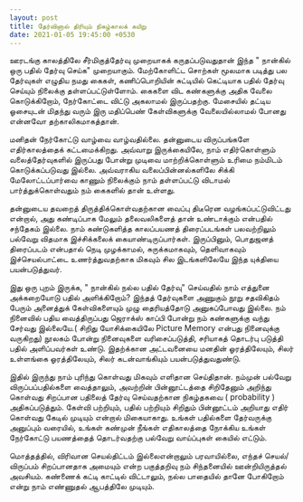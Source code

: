 ```yaml
---
layout: post
title: தேர்வினால் திரியும் நிகழ்காலக் கயிறு
date: 2021-01-05 19:45:00 +0530
---
```


ஊரடங்கு காலத்திலே சீர்மிகுத்தேர்வு முறையாகக் கருதப்படுவதுதான் இந்த " நான்கில் ஒரு பதில் தேர்வு செய்க" முறையாகும். 
மேற்கோளிட்ட சொற்கள் மூலமாக படித்து பல தேர்வுகள் எழுதிய நமது கைகள், கணிப்பொறியின் சுட்டியில் கெட்டியாக பதில் தேர்வு 
செய்யும் நிலைக்கு தள்ளப்பட்டுள்ளோம். கைகளை விட கண்களுக்கு அதிக வேலை கொடுக்கிறோம், நேர்கோட்டை விட்டு அகலாமல் இருப்பதற்கு.
மேசையில் தட்டிய ஓசையுடன் மிதந்து வரும் இரு மதிப்பெண் கேள்விகளுக்கு வேலையில்லாமல் போனது என்னவோ தற்காலிகமாகத்தான்.  

மனிதன் நேர்கோட்டு வாழ்வை வாழ்வதில்லை. தன்னுடைய விருப்பங்களே எதிர்காலத்தைக் கட்டமைக்கிறது. 
அவ்வாறு இருக்கையிலே, நாம் எதிர்கொள்ளும் வலைத்தேர்வுகளில் இருப்பது போன்று முடிவை மாற்றிக்கொள்ளும் 
உரிமை நம்மிடம் கொடுக்கப்படுவது இல்லை. அவ்வராகிய வலைப்பின்னல்களிலே சிக்கி மேலோட்டப்பார்வை காணும் நிலைக்கும்
நாம் தள்ளப்பட்டு விடாமல் பார்த்துக்கொள்வதும் நம் கைகளில் தான் உள்ளது.  

தன்னுடைய தவறைத் திருத்திக்கொள்வதற்கான வைப்பு திடீரென வழங்கப்பட்டுவிட்டது என்றால், அது கண்டிப்பாக மேலும் தலைவலிகளைத்
தான் உண்டாக்கும் என்பதில் சந்தேகம் இல்லை. நாம் கண்டுகளித்த காலப்பயணத் திரைப்படங்கள் பலவற்றிலும் பல்வேறு விதமாக 
இச்சிக்கலைக் கையாண்டிருப்பார்கள். இருப்பினும், பொதுஜனத் திரைப்படம் என்பதால் நெடி முழக்காமல், சுருக்கமாகவும், தெளிவாகவும் 
இச்செயல்பாட்டை உணர்த்துவதற்காக மிகவும் சில இடங்களிலேயே இந்த யுக்தியை பயன்படுத்துவர்.  

இது ஒரு புறம் இருக்க, " நான்கில் நல்ல பதில் தேர்வு" செய்வதில் நாம் எத்துனை அக்கறையோடு பதில் அளிக்கிறோம்? இந்தத் தேர்வுகளை 
அணுகும் நூறு சதவிகிதம் பேரும் அனைத்துக் கேள்விகளையும் முழு தைரியத்தோடு அனுகப்போவது இல்லை. நம் நினைவில் பதிய வைத்திருப்பது
ஜெராக்ஸ் காப்பி போன்று நம் கண்களுக்கு வந்து சேர்வது இல்லையே.( சிறிது யோசிக்கையிலே Picture Memory என்பது நினைவுக்கு வருகிறது) நூலகம் போன்று நினைவுகளை வரிசைப்படுத்தி, சரியாகத் தொடர்பு படுத்தி
பதில் அளிப்பவர்கள் உண்டு. இதற்க்கான அட்டவனையை மனதின் ஓரத்திலேயும், சிலர் உள்ளங்கை ஓரத்திலேயும், சிலர் கடன்வாங்கியும் 
பயன்படுத்துவதுண்டு.  

இதில் இருந்து நாம் புரிந்து கொள்வது மிகவும் எளிதான செய்திதான். நம்முன் பல்வேறு விருப்பப்பதில்களை வைத்தாலும், 
அவற்றின் பின்னூட்டத்தை சிறிதேனும் அறிந்து கொள்வது சிறப்பான பதிலைத் தேர்வு செய்வதற்கான நிகழ்தகவை 
( probability ) அதிகப்படுத்தும். கேள்வி பற்றியும், பதில் பற்றியும் சிறிதும் பின்னூட்டம் அறியாது எதிர் கொள்வது கேடில்
முடியும் என்றால் மிகையாகாது. உங்கள் பதில்களை தேர்வருக்கு அனுப்பும் வரையில், உங்கள் கண்முன் நீங்கள் எதிகாலத்தை நோக்கிய
உங்கள் நேர்கோட்டு பயணத்தைத் தொடர்வதற்கு பல்வேறு வாய்ப்புகள் கையில் எட்டும்.  

மொத்தத்தில், விரிவான செயல்திட்டம் இல்லைஎன்றாலும் பரவாயில்லை, எந்தச் செயல்/விருப்பம் சிறப்பானதாக அமையும் என்ற பகுத்தறிவு
நம் சிந்தனையில் ஊன்றியிருத்தல் அவசியம். கண்ணைக் கட்டி காட்டில் விட்டாலும், நல்ல பாதையில் தானே போகிறோம் என்று நாம் 
எண்ணுதல் ஆபத்திலே முடியும்.  


